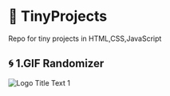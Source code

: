 # :ocean: TinyProjects
Repo for tiny projects in HTML,CSS,JavaScript

## :cyclone: 1.GIF Randomizer

![](https://github.com/olg200492/TinyProjects/blob/master/DEMO/gif-randomizer.gif "Logo Title Text 1")
